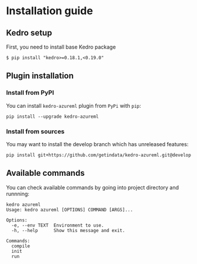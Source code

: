 # Installation guide

## Kedro setup

First, you need to install base Kedro package

```console
$ pip install "kedro>=0.18.1,<0.19.0"
```

## Plugin installation

### Install from PyPI

You can install ``kedro-azureml`` plugin from ``PyPi`` with `pip`:

```console
pip install --upgrade kedro-azureml
```

### Install from sources

You may want to install the develop branch which has unreleased features:

```console
pip install git+https://github.com/getindata/kedro-azureml.git@develop
```

## Available commands

You can check available commands by going into project directory and runnning:

```console
kedro azureml                                                                                                                                                                                                                                                                                                                                     
Usage: kedro azureml [OPTIONS] COMMAND [ARGS]...

Options:
  -e, --env TEXT  Environment to use.
  -h, --help      Show this message and exit.

Commands:
  compile
  init
  run
```
